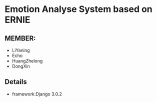 # Emotion Analyse System based on ERNIE

## MEMBER:

+ LiYaning
+ Echo
+ HuangZhelong
+ DongXin

## Details

+ framework:Django 3.0.2



